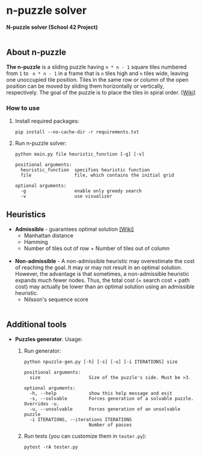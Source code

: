 # n-puzzle solver

**N-puzzle solver (School 42 Project)**
<br></br>

## About n-puzzle

**The n-puzzle** is a sliding puzzle having `n * n - 1` square tiles numbered from `1` to ` n * n - 1` in a frame that is `n` tiles high and `n` tiles wide, leaving one unoccupied tile position. Tiles in the same row or column of the open position can be moved by sliding them horizontally or vertically, respectively. The goal of the puzzle is to place the tiles in spiral order. [[Wiki]](https://en.wikipedia.org/wiki/15_puzzle)


### How to use

1. Install required packages:

	```
	pip install --no-cache-dir -r requirements.txt
	```
2. Run n-puzzle solver:

	```
	python main.py file heuristic_function [-g] [-v]

	positional arguments:
	  heuristic_function  specifies heuristic function
	  file                file, which contains the initial grid

	optional arguments:
	  -g                  enable only greedy search
	  -v                  use visualizer
	```

## Heuristics

- **Admissible** - guarantees optimal solution [[Wiki]](https://en.wikipedia.org/wiki/Admissible_heuristic)
	- Manhattan distance
	- Hamming
	- Number of tiles out of row + Number of tiles out of column 
<br></br>
- **Non-admissible** - A non-admissible heuristic may overestimate the cost of reaching the goal. It may or may not result in an optimal solution. However, the advantage is that sometimes, a non-admissible heuristic expands much fewer nodes. Thus, the total cost (= search cost + path cost) may actually be lower than an optimal solution using an admissible heuristic.
	- Nilsson's sequence score <br></br>

## Additional tools

- **Puzzles generator**. Usage:

	1. Run generator:

		```
		python npuzzle-gen.py [-h] [-s] [-u] [-i ITERATIONS] size

		positional arguments:
		  size                  Size of the puzzle's side. Must be >3.

		optional arguments:
		  -h, --help            show this help message and exit
		  -s, --solvable        Forces generation of a solvable puzzle. Overrides -u.
		  -u, --unsolvable      Forces generation of an unsolvable puzzle
		  -i ITERATIONS, --iterations ITERATIONS
		                        Number of passes
		```

	2. Run tests (you can customize them in `tester.py`):

		```
		pytest -rA tester.py
		```
